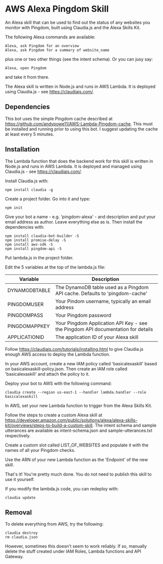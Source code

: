 # AWS Alexa Pingdom Skill

An Alexa skill that can be used to find out the status of any websites you monitor with Pingdom, built using Claudia.js and the Alexa Skills Kit.

The following Alexa commands are available:

    Alexa, ask Pingdom for an overview
    Alexa, ask Pingdom for a summary of website_name

plus one or two other things (see the intent schema). Or you can jusy say:

    Alexa, open Pingdom

and take it from there.

The Alexa skill is written in Node.js and
runs in AWS Lambda.
It is deployed using Claudia.js - see
https://claudiajs.com/.

## Dependencies

This bot uses the simple Pingdom cache described at https://github.com/andypowe11/AWS-Lambda-Pingdom-cache. This must be installed and running prior to using this bot. I suggest updating the cache at least every 5 minutes.

## Installation

The Lambda function that does the backend work for this skill is written in Node.js and
runs in AWS Lambda.
It is deployed and managed using Claudia.js - see
https://claudiajs.com/.

Install Claudia.js with:

    npm install claudia -g

Create a project folder. Go into it and type:

    npm init

Give your bot a name - e.g. 'pingdom-alexa' - and description
and put your email address
as author. Leave everything else as is. Then install the dependencies with:

    npm install claudia-bot-builder -S
    npm install promise-delay -S
    npm install aws-sdk -S
    npm install pingdom-api -S

Put lambda.js in the project folder.

Edit the 5 variables at the top of the lambda.js file:

| Variable | Description |
|----------|-------------|
| DYNAMODBTABLE | The DynamoDB table used as a Pingdom API cache. Defaults to 'pingdom-cache' |
| PINGDOMUSER | Your Pindom username, typically an email address |
| PINGDOMPASS | Your Pingdom password |
| PINGDOMAPPKEY | Your Pingdom Application API Key - see the Pingdom API documentation for details |
| APPLICATIONID | The application ID of your Alexa skill |

Follow https://claudiajs.com/tutorials/installing.html to give Claudia.js
enough AWS access to deploy the Lambda function.

In your AWS account, create a new IAM policy called 'basicalexaskill' based on basicalexaskill-policy.json. Then create an IAM role called 'basicalexaskill' and attach the policy to it.

Deploy your bot to AWS with the following command:

    claudia create --region us-east-1 --handler lambda.handler --role basicalexaskill

In AWS, set your new Lambda function to trigger from the Alexa Skills Kit.

Follow the steps to create a custom Alexa skill at https://developer.amazon.com/public/solutions/alexa/alexa-skills-kit/overviews/steps-to-build-a-custom-skill. The intent schema and sample utterances are available as intent-schema.json and sample-utterances.txt respectively.

Create a custom slot called LIST_OF_WEBSITES and populate it with the names of all your Pingdom checks.

Use the ARN of your new Lambda function as the 'Endpoint' of the new skill.

That's it! You're pretty much done. You do not need to publish this skill to use it yourself.

If you modify the lambda.js code, you can redeploy with:

    claudia update

## Removal

To delete everything from AWS, try the following:

    claudia destroy
    rm claudia.json

However, sometimes this doesn't seem to work reliably. If so, manually delete
the stuff created under IAM Roles, Lambda functions and API Gateway.
